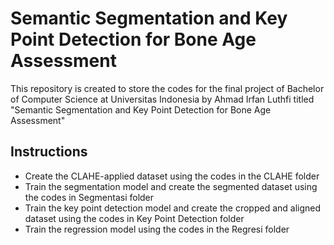 # Semantic Segmentation and Key Point Detection for Bone Age Assessment

This repository is created to store the codes for the final project of Bachelor of Computer Science at Universitas Indonesia by Ahmad Irfan Luthfi titled "Semantic Segmentation and Key Point Detection for Bone Age Assessment"

## Instructions
- Create the CLAHE-applied dataset using the codes in the CLAHE folder
- Train the segmentation model and create the segmented dataset using the codes in Segmentasi folder
- Train the key point detection model and create the cropped and aligned dataset using the codes in Key Point Detection folder
- Train the regression model using the codes in the Regresi folder
